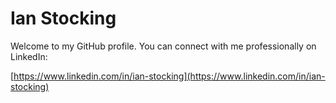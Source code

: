 # Ian Stocking

Welcome to my GitHub profile. You can connect with me professionally on LinkedIn:

 [https://www.linkedin.com/in/ian-stocking](https://www.linkedin.com/in/ian-stocking)

<!--
**Ianstocking/ianstocking** is a ✨ _special_ ✨ repository because its `README.md` (this file) appears on your GitHub profile.

Here are some ideas to get you started:

- 🔭 I’m currently working on ...
- 🌱 I’m currently learning ...
- 👯 I’m looking to collaborate on ...
- 🤔 I’m looking for help with ...
- 💬 Ask me about ...
- 📫 How to reach me: ...
- 😄 Pronouns: ...
- ⚡ Fun fact: ...
-->
